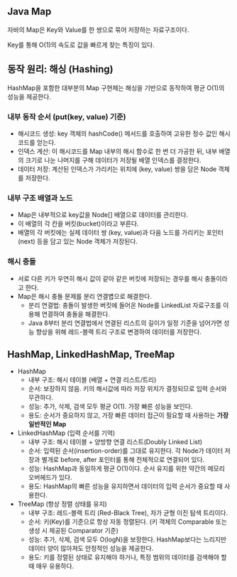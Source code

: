 ## Java Map
자바의 Map은 Key와 Value를 한 쌍으로 묶어 저장하는 자료구조이다.

Key를 통해 O(1)의 속도로 값을 빠르게 찾는 특징이 있다.

## 동작 원리: 해싱 (Hashing)
HashMap을 포함한 대부분의 Map 구현체는 해싱을 기반으로 동작하여 평균 O(1)의 성능을 제공한다.

### 내부 동작 순서 (put(key, value) 기준)
- 해시코드 생성: key 객체의 hashCode() 메서드를 호출하여 고유한 정수 값인 해시코드를 얻는다.
- 인덱스 계산: 이 해시코드를 Map 내부의 해시 함수로 한 번 더 가공한 뒤, 내부 배열의 크기로 나눈 나머지를 구해 데이터가 저장될 배열 인덱스를 결정한다.
- 데이터 저장: 계산된 인덱스가 가리키는 위치에 (key, value) 쌍을 담은 Node 객체를 저장한다.

### 내부 구조 배열과 노드
- Map은 내부적으로 key값을 Node[] 배열으로 데이터를 관리한다. 
- 이 배열의 각 칸을 버킷(bucket)이라고 부른다. 
- 배열의 각 버킷에는 실제 데이터 쌍 (key, value)과 다음 노드를 가리키는 포인터(next) 등을 담고 있는 Node 객체가 저장된다.

### 해시 충돌
- 서로 다른 키가 우연히 해시 값이 같아 같은 버킷에 저장되는 경우를 해시 충돌이라고 한다.
- Map은 해시 충돌 문제를 분리 연결볍으로 해결한다.
  - 분리 연결법: 충돌이 발생한 버킷에 들어온 Node를 LinkedList 자료구조를 이용해 연결하여 충돌을 해결한다.
  - Java 8부터 분리 연결법에서 연결된 리스트의 길이가 일정 기준을 넘어가면 성능 향상을 위해 레드-블랙 트리 구조로 변경하여 데이터를 저장한다.

## HashMap, LinkedHashMap, TreeMap
- HashMap
  - 내부 구조: 해시 테이블 (배열 + 연결 리스트/트리)
  - 순서: 보장하지 않음. 키의 해시값에 따라 저장 위치가 결정되므로 입력 순서와 무관하다.
  - 성능: 추가, 삭제, 검색 모두 평균 O(1). 가장 빠른 성능을 보인다.
  - 용도: 순서가 중요하지 않고, 가장 빠른 데이터 접근이 필요할 때 사용하는 **가장 일반적인 Map**
- LinkedHashMap (입력 순서를 기억)
  - 내부 구조: 해시 테이블 + 양방향 연결 리스트(Doubly Linked List)
  - 순서: 입력된 순서(insertion-order)를 그대로 유지한다. 각 Node가 데이터 저장과 별개로 before, after 포인터를 통해 전체적으로 연결되어 있다.
  - 성능: HashMap과 동일하게 평균 O(1)이다. 순서 유지를 위한 약간의 메모리 오버헤드가 있다.
  - 용도: HashMap의 빠른 성능을 유지하면서 데이터의 입력 순서가 중요할 때 사용한다.
- TreeMap (항상 정렬 상태를 유지)
  - 내부 구조: 레드-블랙 트리 (Red-Black Tree), 자가 균형 이진 탐색 트리이다.
  - 순서: 키(Key)를 기준으로 항상 자동 정렬된다. (키 객체의 Comparable 또는 생성 시 제공된 Comparator 기준)
  - 성능: 추가, 삭제, 검색 모두 O(logN)을 보장한다. HashMap보다는 느리지만 데이터 양이 많아져도 안정적인 성능을 제공한다.
  - 용도: 키를 정렬된 상태로 유지해야 하거나, 특정 범위의 데이터를 검색해야 할 때 매우 유용하다.
